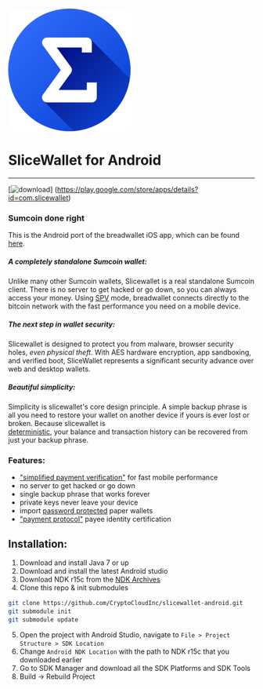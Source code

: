 ![ƀ](/images/icon.png) 
# SliceWallet for Android
----------------------------------

[![download](/images/icon-google-play.png)]
(https://play.google.com/store/apps/details?id=com.slicewallet)

### Sumcoin done right

This is the Android port of the breadwallet iOS app, which can be found [here](https://github.com/breadwallet/breadwallet/).

##### A completely standalone Sumcoin wallet:

Unlike many other Sumcoin wallets, Slicewallet is a real standalone Sumcoin
client. There is no server to get hacked or go down, so you can always access
your money. Using
[SPV](https://en.bitcoin.it/wiki/Thin_Client_Security#Header-Only_Clients)
mode, breadwallet connects directly to the bitcoin network with the fast
performance you need on a mobile device.

##### The next step in wallet security:

Slicewallet is designed to protect you from malware, browser security holes,
*even physical theft*. With AES hardware encryption, app sandboxing, and verified boot, SliceWallet represents a significant security advance over
web and desktop wallets.

##### Beautiful simplicity:

Simplicity is slicewallet's core design principle. A simple backup phrase is
all you need to restore your wallet on another device if yours is ever lost or
broken.  Because slicewallet is  
[deterministic](https://github.com/bitcoin/bips/blob/master/bip-0032.mediawiki),
your balance and transaction history can be recovered from just your backup
phrase.

### Features:

- ["simplified payment verification"](https://github.com/bitcoin/bips/blob/master/bip-0037.mediawiki) for fast mobile performance
- no server to get hacked or go down
- single backup phrase that works forever
- private keys never leave your device
- import [password protected](https://github.com/bitcoin/bips/blob/master/bip-0038.mediawiki) paper wallets
- ["payment protocol"](https://github.com/bitcoin/bips/blob/master/bip-0070.mediawiki) payee identity certification

## Installation:
1. Download and install Java 7 or up
2. Download and install the latest Android studio
3. Download NDK r15c from the [NDK Archives](https://developer.android.com/ndk/downloads/older_releases.html)
4. Clone this repo & init submodules
```bash
git clone https://github.com/CryptoCloudInc/slicewallet-android.git
git submodule init
git submodule update
```
5. Open the project with Android Studio, navigate to `File > Project Structure > SDK Location`
6. Change `Android NDK Location` with the path to NDK r15c that you downloaded earlier
7. Go to SDK Manager and download all the SDK Platforms and SDK Tools
9. Build -> Rebuild Project
